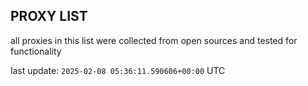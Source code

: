 ## PROXY LIST

all proxies in this list were collected from open sources and tested for functionality

last update: `2025-02-08 05:36:11.590606+00:00` UTC